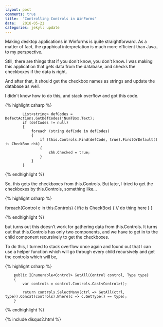 ```yaml
---
layout: post
comments: true
title:  "Controlling Controls in WinForms"
date:   2018-05-21
categories: jekyll update
---
```


Making desktop applications in Winforms is quite straightforward.
As a matter of fact, the graphical interpretation is much more efficient than Java.. 
to my perspective. 

Still, there are things that if you don't know, you don't know. 
I was making this application that gets data from the database, 
and checks the checkboxes if the data is right.

And after that, it should get the checkbox names as strings 
and update the database as well.

I didn't know how to do this, and stack overflow and got this code.

{% highlight csharp %}

            List<string> defCodes = DefectActions.GetDefCodes(jNumTBox.Text);
            if (defCodes != null)
            {
                foreach (string defCode in defCodes)
                {
                    if (this.Controls.Find(defCode, true).FirstOrDefault() is CheckBox chk)
                    {
                        chk.Checked = true;
                    }
                }
            }

{% endhighlight %}

So, this gets the checkboxes from this.Controls.
But later, I tried to get the checkboxes by
this.Controls, something like...

{% highlight csharp %}

foreach(Control c in this.Controls)
{
   if(c is CheckBox)
   {
		// do thing here
   }
}

{% endhighlight %}

but turns out this doesn't work for gathering data from this.Controls.
It turns out that this.Controls has only two components, 
and we have to get in to the child component recursively to get the checkboxes.

To do this, I turned to stack overflow once again and found out that I can use a helper function 
which will go through every child recursively and get the controls 
which will be, 

{% highlight csharp %}

        public IEnumerable<Control> GetAll(Control control, Type type)
        {
            var controls = control.Controls.Cast<Control>();

            return controls.SelectMany(ctrl => GetAll(ctrl, type)).Concat(controls).Where(c => c.GetType() == type);
        }


{% endhighlight %}


{% include disqus2.html %}
